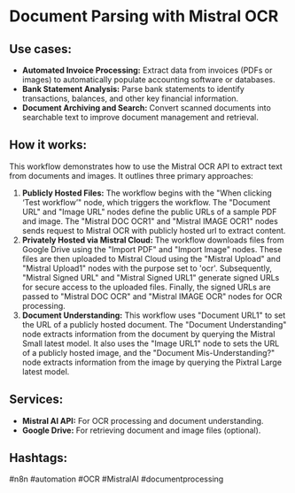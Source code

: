 # Document Parsing with Mistral OCR

## Use cases:

- **Automated Invoice Processing:** Extract data from invoices (PDFs or images) to automatically populate accounting software or databases.
- **Bank Statement Analysis:** Parse bank statements to identify transactions, balances, and other key financial information.
- **Document Archiving and Search:** Convert scanned documents into searchable text to improve document management and retrieval.

## How it works:

This workflow demonstrates how to use the Mistral OCR API to extract text from documents and images. It outlines three primary approaches:

1.  **Publicly Hosted Files:** The workflow begins with the "When clicking ‘Test workflow’" node, which triggers the workflow. The "Document URL" and "Image URL" nodes define the public URLs of a sample PDF and image. The "Mistral DOC OCR1" and "Mistral IMAGE OCR1" nodes sends request to Mistral OCR with publicly hosted url to extract content.
2.  **Privately Hosted via Mistral Cloud:** The workflow downloads files from Google Drive using the "Import PDF" and "Import Image" nodes. These files are then uploaded to Mistral Cloud using the "Mistral Upload" and "Mistral Upload1" nodes with the purpose set to 'ocr'. Subsequently, "Mistral Signed URL" and "Mistral Signed URL1" generate signed URLs for secure access to the uploaded files. Finally, the signed URLs are passed to "Mistral DOC OCR" and "Mistral IMAGE OCR" nodes for OCR processing.
3. **Document Understanding:** This workflow uses "Document URL1" to set the URL of a publicly hosted document. The "Document Understanding" node extracts information from the document by querying the Mistral Small latest model. It also uses the "Image URL1" node to sets the URL of a publicly hosted image, and the "Document Mis-Understanding?" node extracts information from the image by querying the Pixtral Large latest model.

## Services:

-   **Mistral AI API:** For OCR processing and document understanding.
-   **Google Drive:** For retrieving document and image files (optional).

## Hashtags:

#n8n #automation #OCR #MistralAI #documentprocessing
